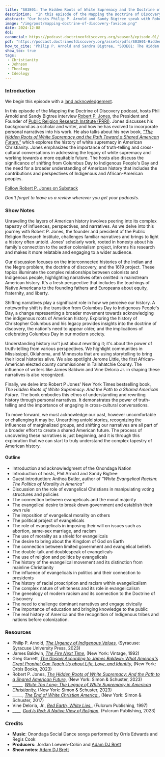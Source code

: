 ```yaml
---
title: "S03E01: The Hidden Roots of White Supremacy and the Doctrine of Christian Discovery an interview with Robert P. Jones"
description:  "In this episode of the Mapping the Doctrine of Discovery podcast, hosts Phil Arnold and Sandy Bigtree interview Robert P. Jones, the President and Founder of Public Religion Research Institute (PRRI)."
abstract: "Our hosts Philip P. Arnold and Sandy Bigtree speak with Robert P. Jones - In this episode of the Mapping the Doctrine of Discovery podcast, hosts Phil Arnold and Sandy Bigtree interview Robert P. Jones, the President and Founder of Public Religion Research Institute (PRRI)."
image: "/img/post/mapping-doctrine-of-discovery-favicon.png"
date: 2024-12-08
doi: 
canoncial: https://podcast.doctrineofdiscovery.org/season3/episode-01/
pdf: "https://podcast.doctrineofdiscovery.org/assets/pdfs/S03E01-Hidden-Roots-White-Supremacy-Robert-P-Jones-PRRI-TRANSCRIPT.pdf"
how_to_cite: 'Philip P. Arnold and Sandra Bigtree, "S03E01: The Hidden Roots of White Supremacy and the Doctrine of Christian Discovery an interview with Robert P. Jones," _Mapping the Doctrine of Discovery_ (Podcast), October 25, 2023.'
show_toc: true
tags: 
 - Christianity
 - Johnson
 - Theology
 - Ideology
---
```

### Introduction
We begin this episode with a [land acknowledgement](https://podcast.doctrineofdiscovery.org/land/).

In this episode of the Mapping the Doctrine of Discovery podcast, hosts Phil Arnold and Sandy Bigtree interview [Robert P. Jones](https://www.prri.org/staff/robert-p-jones-ph-d/), the President and Founder of [Public Religion Research Institute (PRRI)](https://www.prri.org/). Jones discusses his background as a scholar and writer, and how he has evolved to incorporate personal narratives into his work. He also talks about his new book, [*"The Hidden Roots of White Supremacy and the Path Toward a Shared American Future,"*](https://bookshop.org/p/books/the-hidden-roots-of-white-supremacy-and-the-path-to-a-shared-american-future-robert-p-jones/19726759?aid=56272&ean=9781668009512&listref=whitetoolong-newsletter-bookshelf) which explores the history of white supremacy in American Christianity. Jones emphasizes the importance of truth-telling and cross-cultural conversations in addressing the legacy of white supremacy and working towards a more equitable future. The hosts also discuss the significance of shifting from Columbus Day to Indigenous People's Day and the need for a broader understanding of American history that includes the contributions and perspectives of Indigenous and African-American peoples.

[Follow Robert P. Jones on Substack](https://whitetoolong.net/)

*Don't forget to leave us a review wherever you get your podcasts.*


### Show Notes
Unraveling the layers of American history involves peering into its complex tapestry of influences, perspectives, and narratives. As we delve into this journey with Robert P. Jones, the founder and president of the Public Religion Research Institute, challenges familiar narratives and brings to light a history often untold. Jones' scholarly work, rooted in honesty about his family's connection to the settler colonialism project, informs his research and makes it more relatable and engaging to a wider audience.

Our discussion focuses on the interconnected histories of the Indian and the Negro problem, the doctrine of discovery, and the 1619 project. These topics illuminate the complex relationships between colonists and Indigenous people, highlighting narratives often omitted in mainstream American history. It's a fresh perspective that includes the teachings of Native Americans to the founding fathers and Europeans about equity, fraternity, and liberty.

Shifting narratives play a significant role in how we perceive our history. A noteworthy shift is the transition from Columbus Day to Indigenous People's Day, a change representing a broader movement towards acknowledging the indigenous roots of American history. Exploring the history of Christopher Columbus and his legacy provides insights into the doctrine of discovery, the nation's need to appear older, and the implications of celebrating Columbus Day in our modern society.

Understanding history isn't just about rewriting it; it's about the power of truth-telling from various perspectives. We highlight communities in Mississippi, Oklahoma, and Minnesota that are using storytelling to bring their local histories alive. We also spotlight Jerome Little, the first African-American elected county commissioner in Tallahatchie County. The influence of writers like James Baldwin and Vine Deloria Jr. in shaping these narratives is also recognized.

Finally, we delve into Robert P Jones' New York Times bestselling book, *The Hidden Roots of White Supremacy: And the Path to a Shared American Future.* The book embodies this ethos of understanding and rewriting history through personal narratives. It demonstrates the power of truth-telling and the importance of engaging in cross-cultural conversations.

To move forward, we must acknowledge our past, however uncomfortable or challenging it may be. Unearthing untold stories, recognizing the influences of marginalized groups, and shifting our narratives are all part of a broader effort to create a shared American future. The process of uncovering these narratives is just beginning, and it is through this exploration that we can start to truly understand the complex tapestry of American history.

#### Outline

- Introduction and acknowledgment of the Onondaga Nation
- Introduction of hosts, Phil Arnold and Sandy Bigtree
- Guest introduction: Anthea Butler, author of *"White Evangelical Racism: The Politics of Morality in America"*
- Discussion on the role of evangelical Christians in manipulating voting structures and policies
- The connection between evangelicals and the moral majority
- The evangelical desire to break down government and establish their own rule
- The imposition of evangelical morality on others
- The political project of evangelicals
- The role of evangelicals in imposing their will on issues such as abortion, same-sex marriage, and racism
- The use of morality as a shield for evangelicals
- The desire to bring about the Kingdom of God on Earth
- The connection between limited government and evangelical beliefs
- The double-talk and doublespeak of evangelicals
- The use of religion and politics by evangelicals
- The history of the evangelical movement and its distinction from mainline Christianity
- The influence of evangelicals in politics and their connection to presidents
- The history of racial proscription and racism within evangelicalism
- The complex nature of whiteness and its role in evangelicalism
- The genealogy of modern racism and its connection to the Doctrine of Discovery
- The need to challenge dominant narratives and engage civically
- The importance of education and bringing knowledge to the public
- The real history of America and the recognition of Indigenous tribes and nations before colonization.

### Resources
- Philip P. Arnold, [*The Urgency of Indigenous Values,*](https://bookshop.org/p/books/the-urgency-of-indigenous-values-philip-p-arnold/19942005?aid=56272&ean=9780815638087&listref=whitetoolong-newsletter-bookshelf) (Syracuse: Syracuse University Press, 2023)
- James Baldwin, [*The Fire Next Time*](https://bookshop.org/p/books/the-fire-next-time-james-baldwin/6719846?ean=9780679744726), (New York: Vintage, 1992)
- Greg Garrett, [*The Gospel According to James Baldwin: What America's Great Prophet Can Teach Us about Life, Love, and Identity,*](https://bookshop.org/p/books/the-gospel-according-to-james-baldwin-what-america-s-great-prophet-can-teach-us-about-life-love-and-identity-greg-garrett/19747261?aid=56272&ean=9781626985391&listref=whitetoolong-newsletter-bookshelf) (New York: Orbis Books, 2023)
- Robert P. Jones, [*The Hidden Roots of White Supremacy: And the Path to a Shared American Future,*](https://bookshop.org/p/books/the-hidden-roots-of-white-supremacy-and-the-path-to-a-shared-american-future-robert-p-jones/19726759?aid=56272&ean=9781668009512&listref=whitetoolong-newsletter-bookshelf) (New York: Simon & Schuster, 2023)
- _____, [*White Too Long: The Legacy of White Supremacy in American Christianity,*](https://bookshop.org/p/books/white-too-long-the-legacy-of-white-supremacy-in-american-christianity-robert-p-jones/13737642?aid=56272&ean=9781982122874&listref=whitetoolong-newsletter-bookshelf) (New York: Simon & Schuster, 2023)
- _____, [*The End of White Christian America,*](https://bookshop.org/p/books/the-end-of-white-christian-america-robert-p-jones/6767435?aid=56272&ean=9781501122323&listref=whitetoolong-newsletter-bookshelf), (New York: Simon & Schuster, 2017)
- Vine Deloria, Jr., [*Red Earth, White Lies,*](https://bookshop.org/p/books/red-earth-white-lies-jr-vine-deloria/8210521?ean=9781555913885), (Fulcrum Publishing, 1997)
- ____, [*God Is Red: A Native View of Religion*](https://bookshop.org/p/books/god-is-red-a-native-view-of-religion-vine-deloria-jr/18961651?ean=9781682753149), (Fulcrum Publishing, 2023)



### Credits

- **Music**: Onondaga Social Dance songs performed by Orris Edwards and Regis Cook
- **Producers**: Jordan Loewen-Colón and [Adam DJ Brett](https://adamdjbrett.com)
- **Show notes**: [Adam DJ Brett](https://adamdjbrett.com)

